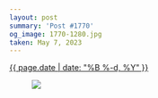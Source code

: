 ```yaml
---
layout: post
summary: 'Post #1770'
og_image: 1770-1280.jpg
taken: May 7, 2023
---
```


<div class="post">
 <time>
  <a href="/1770">
   {{ page.date | date: "%B %-d, %Y" }}
  </a>
 </time>
 <a href="/1770">
  <figure data-taken="5/7/2023">
   <img sizes="(min-width: 700px) 50vw, calc(100vw - 2rem)" src="{{ site.assets_url }}/1770-640.jpg" srcset="{{ site.assets_url }}/1770-320.jpg 320w, {{ site.assets_url }}/1770-640.jpg 640w, {{ site.assets_url }}/1770-960.jpg 960w, {{ site.assets_url }}/1770-1280.jpg 1280w"/>
  </figure>
 </a>
</div>
